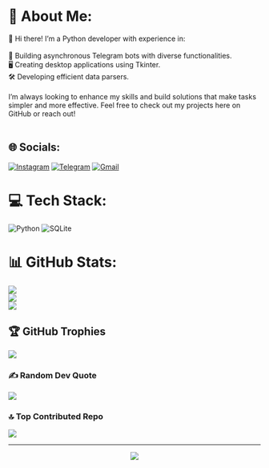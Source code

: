 # 💫 About Me:
👋 Hi there! I’m a Python developer with experience in:<br><br>🤖 Building asynchronous Telegram bots with diverse functionalities.<br>🖥️ Creating desktop applications using Tkinter.<br>🛠️ Developing efficient data parsers.<br><br>I’m always looking to enhance my skills and build solutions that make tasks simpler and more effective. Feel free to check out my projects here on GitHub or reach out!<br><br>

## 🌐 Socials:
[![Instagram](https://img.shields.io/badge/Instagram-%23E4405F.svg?logo=Instagram&logoColor=white)](https://instagram.com/https://www.instagram.com/) 
[![Telegram](https://img.shields.io/badge/Telegram-blue.svg?logo=Telegram&logoColor=white)](https://t.me/https://t.me/)
[![Gmail](https://img.shields.io/badge/Gmail-red.svg?logo=gmail&logoColor=white)]([https://mailto:ancobgmnt@gmail/](https://mailto:ancobgmnt@gmail.com/))  
# 💻 Tech Stack:
![Python](https://img.shields.io/badge/python-3670A0?style=for-the-badge&logo=python&logoColor=ffdd54) ![SQLite](https://img.shields.io/badge/sqlite-%2307405e.svg?style=for-the-badge&logo=sqlite&logoColor=white)
# 📊 GitHub Stats:
![](https://github-readme-stats.vercel.app/api?username=security-hab&theme=dark&hide_border=false&include_all_commits=true&count_private=false)<br/>
![](https://github-readme-streak-stats.herokuapp.com/?user=security-hab&theme=dark&hide_border=false)<br/>
![](https://github-readme-stats.vercel.app/api/top-langs/?username=security-hab&theme=dark&hide_border=false&include_all_commits=true&count_private=false&layout=compact)

## 🏆 GitHub Trophies
![](https://github-profile-trophy.vercel.app/?username=security-hab&theme=radical&no-frame=false&no-bg=true&margin-w=4)

### ✍️ Random Dev Quote
![](https://quotes-github-readme.vercel.app/api?type=vetical&theme=radical)

### 🔝 Top Contributed Repo
![](https://github-contributor-stats.vercel.app/api?username=security-hab&limit=5&theme=dark&combine_all_yearly_contributions=true)

---
<div align="center">
  <img src="https://profile-counter.glitch.me/security-hab/count.svg?"  />
</div>

<!-- Proudly created with GPRM ( https://gprm.itsvg.in ) -->
